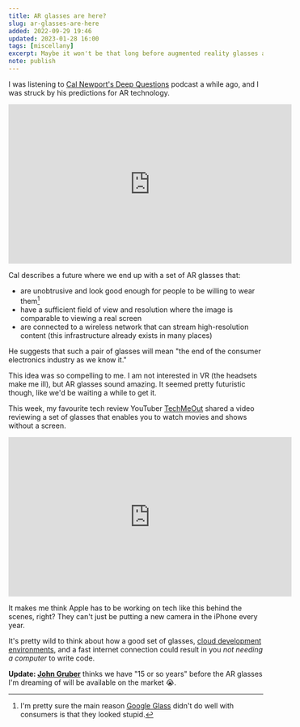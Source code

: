 ```yaml
---
title: AR glasses are here?
slug: ar-glasses-are-here
added: 2022-09-29 19:46
updated: 2023-01-28 16:00
tags: [miscellany]
excerpt: Maybe it won't be that long before augmented reality glasses are the new must-have device.
note: publish
---
```


I was listening to [Cal Newport's Deep Questions](https://www.calnewport.com/podcast/) podcast a while ago, and I was struck by his predictions for AR technology.

<iframe width="560" height="315" src="https://www.youtube.com/embed/Q1S99ACBGVQ" title="YouTube video player" frameborder="0" allow="accelerometer; autoplay; clipboard-write; encrypted-media; gyroscope; picture-in-picture" allowfullscreen></iframe>

Cal describes a future where we end up with a set of AR glasses that:
- are unobtrusive and look good enough for people to be willing to wear them[^1]
- have a sufficient field of view and resolution where the image is comparable to viewing a real screen
- are connected to a wireless network that can stream high-resolution content (this infrastructure already exists in many places)

He suggests that such a pair of glasses will mean "the end of the consumer electronics industry as we know it."

This idea was so compelling to me. I am not interested in VR (the headsets make me ill), but AR glasses sound amazing. It seemed pretty futuristic though, like we'd be waiting a while to get it.

This week, my favourite tech review YouTuber [TechMeOut](https://www.youtube.com/techme0ut) shared a video reviewing a set of glasses that enables you to watch movies and shows without a screen.

<iframe width="560" height="315" src="https://www.youtube.com/embed/mIpsswns-bs" title="YouTube video player" frameborder="0" allow="accelerometer; autoplay; clipboard-write; encrypted-media; gyroscope; picture-in-picture" allowfullscreen></iframe>

It makes me think Apple has to be working on tech like this behind the scenes, right? They can't just be putting a new camera in the iPhone every year.

It's pretty wild to think about how a good set of glasses, [cloud development environments](https://dx.tips/the-end-of-localhost), and a fast internet connection could result in you *not needing a computer* to write code.

**Update: [John Gruber](https://daringfireball.net/2023/01/the_billions-dollar_vr_ar_headset_question)** thinks we have "15 or so years" before the AR glasses I'm dreaming of will be available on the market 😭.

[^1]: I'm pretty sure the main reason [Google Glass](https://en.wikipedia.org/wiki/Google_Glass) didn't do well with consumers is that they looked stupid.